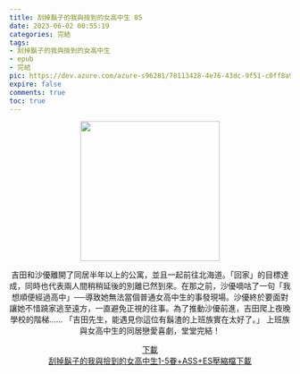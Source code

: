 ```yaml
---
title: 刮掉鬍子的我與撿到的女高中生 05
date: 2023-06-02 00:55:19
categories: 完結
tags:
- 刮掉鬍子的我與撿到的女高中生
- epub
- 完結
pic: https://dev.azure.com/azure-s96281/78113428-4e76-43dc-9f51-c0ff8a913055/_apis/git/repositories/a379171b-de46-4c10-9b0d-00da23959885/items?path=/Epub%20Cover/%E5%88%AE%E6%8E%89%E9%AC%8D%E5%AD%90%E7%9A%84%E6%88%91%E8%88%87%E6%92%BF%E5%88%B0%E7%9A%84%E5%A5%B3%E9%AB%98%E4%B8%AD%E7%94%9F-05.jpg&versionDescriptor%5BversionOptions%5D=0&versionDescriptor%5BversionType%5D=0&versionDescriptor%5Bversion%5D=main&resolveLfs=true&%24format=octetStream&api-version=5.0
expire: false
comments: true
toc: true
---
```


<div style="text-align:center" class="kratos-post-content">

<img width="250px" src="https://dev.azure.com/azure-s96281/78113428-4e76-43dc-9f51-c0ff8a913055/_apis/git/repositories/a379171b-de46-4c10-9b0d-00da23959885/items?path=/Epub%20Cover/%E5%88%AE%E6%8E%89%E9%AC%8D%E5%AD%90%E7%9A%84%E6%88%91%E8%88%87%E6%92%BF%E5%88%B0%E7%9A%84%E5%A5%B3%E9%AB%98%E4%B8%AD%E7%94%9F-05.jpg&versionDescriptor%5BversionOptions%5D=0&versionDescriptor%5BversionType%5D=0&versionDescriptor%5Bversion%5D=main&resolveLfs=true&%24format=octetStream&api-version=5.0">

<p>
吉田和沙優離開了同居半年以上的公寓，並且一起前往北海道。「回家」的目標達成，同時也代表兩人間稍稍延後的別離已然到來。在那之前，沙優嘀咕了一句「我想順便經過高中」──導致她無法當個普通女高中生的事發現場。沙優終於要面對讓她不惜蹺家逃至遠方，一直避免正視的往事。為了推動沙優前進，吉田爬上夜晚學校的階梯……
「吉田先生，能遇見你這位有鬍渣的上班族實在太好了。」
上班族與女高中生的同居戀愛喜劇，堂堂完結！
</p>

<p>
<a href="https://epubdatabase.azurewebsites.net/EBOOKS/EPUB/完結/刮掉鬍子的我與撿到的女高中生/%E5%88%AE%E6%8E%89%E9%AC%8D%E5%AD%90%E7%9A%84%E6%88%91%E8%88%87%E6%92%BF%E5%88%B0%E7%9A%84%E5%A5%B3%E9%AB%98%E4%B8%AD%E7%94%9F5.epub?download=1">下載</a>
</br>
<a href="https://epubdatabase.azurewebsites.net/EBOOKS/EPUB/完結/刮掉鬍子的我與撿到的女高中生/%E5%88%AE%E6%8E%89%E9%AC%8D%E5%AD%90%E7%9A%84%E6%88%91%E8%88%87%E6%92%BF%E5%88%B0%E7%9A%84%E5%A5%B3%E9%AB%98%E4%B8%AD%E7%94%9F.zip?download=1">刮掉鬍子的我與撿到的女高中生1-5眷+ASS+ES壓縮檔下載</a>
</p>

</div>
